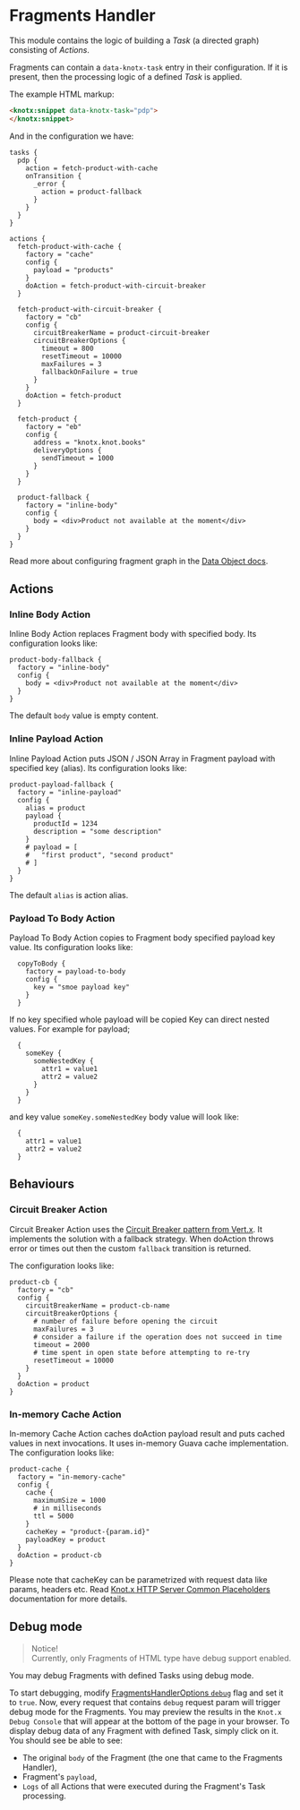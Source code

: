 # Fragments Handler
This module contains the logic of building a *Task* (a directed graph) consisting of *Actions*.

Fragments can contain a `data-knotx-task` entry in their configuration. If it is present, then
the processing logic of a defined *Task* is applied.

The example HTML markup:

```html
<knotx:snippet data-knotx-task="pdp">
</knotx:snippet>
```

And in the configuration we have:

```hocon
tasks {
  pdp {
    action = fetch-product-with-cache
    onTransition {
      _error {
        action = product-fallback
      }
    }
  }
}

actions {
  fetch-product-with-cache {
    factory = "cache"
    config {
      payload = "products"
    }
    doAction = fetch-product-with-circuit-breaker
  }
  
  fetch-product-with-circuit-breaker {
    factory = "cb"
    config {
      circuitBreakerName = product-circuit-breaker
      circuitBreakerOptions {
        timeout = 800
        resetTimeout = 10000
        maxFailures = 3
        fallbackOnFailure = true
      }
    }
    doAction = fetch-product
  }
  
  fetch-product {
    factory = "eb"
    config {
      address = "knotx.knot.books"
      deliveryOptions {
        sendTimeout = 1000
      }
    }
  }
  
  product-fallback {
    factory = "inline-body"
    config {
      body = <div>Product not available at the moment</div>
    }
  }
}
```

Read more about configuring fragment graph in the [Data Object docs](https://github.com/Knotx/knotx-fragments/blob/master/handler/core/docs/asciidoc/dataobjects.adoc).

## Actions

### Inline Body Action
Inline Body Action replaces Fragment body with specified body. Its configuration looks like:

```hocon
product-body-fallback {
  factory = "inline-body"
  config {
    body = <div>Product not available at the moment</div>
  }
}
```

The default `body` value is empty content.

### Inline Payload Action
Inline Payload Action puts JSON / JSON Array in Fragment payload with specified key (alias). Its 
configuration looks like:

```hocon
product-payload-fallback {
  factory = "inline-payload"
  config {
    alias = product
    payload {
      productId = 1234
      description = "some description"
    }
    # payload = [
    #   "first product", "second product"
    # ]
  }
}
```
The default `alias` is action alias.

### Payload To Body Action
Payload To Body Action copies to Fragment body specified payload key value. Its configuration looks like:

```hocon
  copyToBody {
    factory = payload-to-body
    config {
      key = "smoe payload key"
    }
  }
```
If no key specified whole payload will be copied
Key can direct nested values. For example for payload;

```hocon
  {
    someKey {
      someNestedKey {
        attr1 = value1
        attr2 = value2 
      }
    }
  }
```

and key value `someKey.someNestedKey` body value will look like:

```hocon
  { 
    attr1 = value1
    attr2 = value2 
  }
```

## Behaviours 

### Circuit Breaker Action
Circuit Breaker Action uses the [Circuit Breaker pattern from Vert.x](https://vertx.io/docs/vertx-circuit-breaker/java/).
It implements the solution with a fallback strategy. When doAction throws error or times out then the
custom `fallback` transition is returned.

The configuration looks like:

```hocon
product-cb {
  factory = "cb"
  config {
    circuitBreakerName = product-cb-name
    circuitBreakerOptions {
      # number of failure before opening the circuit
      maxFailures = 3
      # consider a failure if the operation does not succeed in time
      timeout = 2000
      # time spent in open state before attempting to re-try
      resetTimeout = 10000
    }
  }
  doAction = product
}
```

### In-memory Cache Action
In-memory Cache Action caches doAction payload result and puts cached values in next invocations. It 
uses in-memory Guava cache implementation. The configuration looks like:

```hocon
product-cache {
  factory = "in-memory-cache"
  config {
    cache {
      maximumSize = 1000
      # in milliseconds
      ttl = 5000
    }
    cacheKey = "product-{param.id}"
    payloadKey = product
  }
  doAction = product-cb
}
```

Please note that cacheKey can be parametrized with request data like params, headers etc. Read 
[Knot.x HTTP Server Common Placeholders](https://github.com/Knotx/knotx-server-http/tree/master/common/placeholders)
documentation for more details. 

## Debug mode
> Notice!<br>
> Currently, only Fragments of HTML type have debug support enabled.

You may debug Fragments with defined Tasks using debug mode.

To start debugging, modify [FragmentsHandlerOptions `debug`](https://github.com/Knotx/knotx-fragments-handler/blob/master/core/docs/asciidoc/dataobjects.adoc#fragmentshandleroptions)
flag and set it to `true`.
Now, every request that contains `debug` request param will trigger debug mode for the Fragments.
You may preview the results in the `Knot.x Debug Console` that will appear at the bottom of the page
in your browser. To display debug data of any Fragment with defined Task, simply click on it.
You should see be able to see:
- The original `body` of the Fragment (the one that came to the Fragments Handler),
- Fragment's `payload`,
- `Logs` of all Actions that were executed during the Fragment's Task processing.